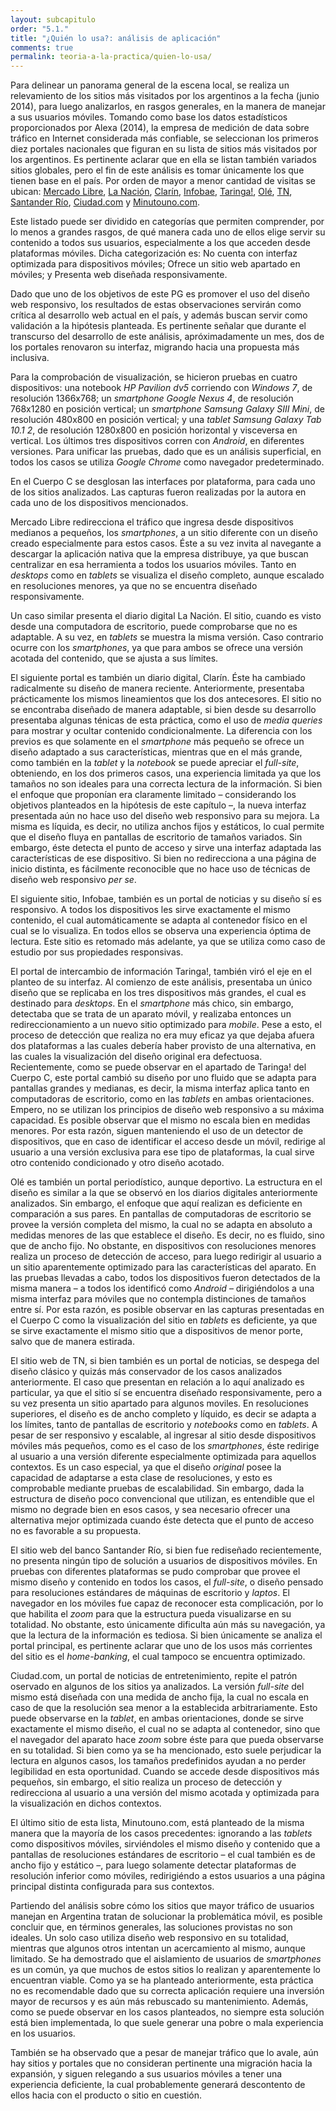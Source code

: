```yaml
---
layout: subcapitulo
order: "5.1."
title: "¿Quién lo usa?: análisis de aplicación"
comments: true
permalink: teoria-a-la-practica/quien-lo-usa/
---
```


Para delinear un panorama general de la escena local, se realiza un relevamiento de los sitios más visitados por los argentinos a la fecha (junio 2014), para luego analizarlos, en rasgos generales, en la manera de manejar a sus usuarios móviles. Tomando como base los datos estadísticos proporcionados por Alexa (2014), la empresa de medición de data sobre tráfico en Internet considerada más confiable, se seleccionan los primeros diez portales nacionales que figuran en su lista de sitios más visitados por los argentinos. Es pertinente aclarar que en ella se listan también variados sitios globales, pero el fin de este análisis es tomar únicamente los que tienen base en el país. Por orden de mayor a menor cantidad de visitas se ubican: [Mercado Libre](http://mercadolibre.com.ar), [La Nación](http://lanacion.com.ar), [Clarín](http://clarin.com), [Infobae](http://infobae.com), [Taringa!](http://taringa.net), [Olé](http://ole.com.ar), [TN](http://tn.com.ar), [Santander Río](http://santanderrio.com.ar), [Ciudad.com](http://ciudad.com) y [Minutouno.com](http://minutouno.com).

Este listado puede ser dividido en categorías que permiten comprender, por lo menos a grandes rasgos, de qué manera cada uno de ellos elige servir su contenido a todos sus usuarios, especialmente a los que acceden desde plataformas móviles. Dicha categorización es: No cuenta con interfaz optimizada para dispositivos móviles; Ofrece un sitio web apartado en móviles; y Presenta web diseñada responsivamente.

Dado que uno de los objetivos de este PG es promover el uso del diseño web responsivo, los resultados de estas observaciones servirán como crítica al desarrollo web actual en el país, y además buscan servir como validación a la hipótesis planteada. Es pertinente señalar que durante el transcurso del desarrollo de este análisis, apróximadamente un mes, dos de los portales renovaron su interfaz, migrando hacia una propuesta más inclusiva.

Para la comprobación de visualización, se hicieron pruebas en cuatro dispositivos: una notebook _HP Pavilion dv5_ corriendo con _Windows 7_, de resolución 1366x768; un _smartphone_ _Google Nexus 4_, de resolución 768x1280 en posición vertical; un _smartphone_ _Samsung Galaxy SIII Mini_, de resolución 480x800 en posición vertical; y una _tablet_ _Samsung Galaxy Tab 10.1 2_, de resolución 1280x800 en posición horizontal y visceversa en vertical. Los últimos tres dispositivos corren con _Android_, en diferentes versiones. Para unificar las pruebas, dado que es un análisis superficial, en todos los casos se utiliza _Google Chrome_ como navegador predeterminado.

En el Cuerpo C se desglosan las interfaces por plataforma, para cada uno de los sitios analizados. Las capturas fueron realizadas por la autora en cada uno de los dispositivos mencionados.

Mercado Libre redirecciona el tráfico que ingresa desde dispositivos medianos a pequeños, los _smartphones_, a un sitio diferente con un diseño creado especialmente para estos casos. Éste a su vez invita al navegante a descargar la aplicación nativa que la empresa distribuye, ya que buscan centralizar en esa herramienta a todos los usuarios móviles. Tanto en _desktops_ como en _tablets_ se visualiza el diseño completo, aunque escalado en resoluciones menores, ya que no se encuentra diseñado responsivamente.

Un caso similar presenta el diario digital La Nación. El sitio, cuando es visto desde una computadora de escritorio, puede comprobarse que no es adaptable. A su vez, en _tablets_ se muestra la misma versión. Caso contrario ocurre con los _smartphones_, ya que para ambos se ofrece una versión acotada del contenido, que se ajusta a sus límites.

El siguiente portal es también un diario digital, Clarín. Éste ha cambiado radicalmente su diseño de manera reciente. Anteriormente, presentaba prácticamente los mismos lineamientos que los dos antecesores. El sitio no se encontraba diseñado de manera adaptable, si bien desde su desarrollo presentaba algunas ténicas de esta práctica, como el uso de _media queries_ para mostrar y ocultar contenido condicionalmente. La diferencia con los previos es que solamente en el _smartphone_ más pequeño se ofrece un diseño adaptado a sus características, mientras que en el más grande, como también en la _tablet_ y la _notebook_ se puede apreciar el _full-site_, obteniendo, en los dos primeros casos, una experiencia limitada ya que los tamaños no son ideales para una correcta lectura de la información. Si bien el enfoque que proponían era claramente limitado – considerando los objetivos planteados en la hipótesis de este capítulo –, la nueva interfaz presentada aún no hace uso del diseño web responsivo para su mejora. La misma es líquida, es decir, no utiliza anchos fijos y estáticos, lo cual permite que el diseño fluya en pantallas de escritorio de tamaños variados. Sin embargo, éste detecta el punto de acceso y sirve una interfaz adaptada las características de ese dispositivo. Si bien no redirecciona a una página de inicio distinta, es fácilmente reconocible que no hace uso de técnicas de diseño web responsivo _per se_.

El siguiente sitio, Infobae, también es un portal de noticias y su diseño sí es responsivo. A todos los dispositivos les sirve exactamente el mismo contenido, el cual automáticamente se adapta al contenedor físico en el cual se lo visualiza. En todos ellos se observa una experiencia óptima de lectura. Este sitio es retomado más adelante, ya que se utiliza como caso de estudio por sus propiedades responsivas.

El portal de intercambio de información Taringa!, también viró el eje en el planteo de su interfaz. Al comienzo de este análisis, presentaba un único diseño que se replicaba en los tres dispositivos más grandes, el cual es destinado para _desktops_. En el _smartphone_ más chico, sin embargo, detectaba que se trata de un aparato móvil, y realizaba entonces un redireccionamiento a un nuevo sitio optimizado para _mobile_. Pese a esto, el proceso de detección que realiza no era muy eficaz ya que dejaba afuera dos plataformas a las cuales debería haber provisto de una alternativa, en las cuales la visualización del diseño original era defectuosa. Recientemente, como se puede observar en el apartado de Taringa! del Cuerpo C, este portal cambió su diseño por uno fluido que se adapta para pantallas grandes y medianas, es decir, la misma interfaz aplica tanto en computadoras de escritorio, como en las _tablets_ en ambas orientaciones. Empero, no se utilizan los principios de diseño web responsivo a su máxima capacidad. Es posible observar que el mismo no escala bien en medidas menores. Por esta razón, siguen manteniendo el uso de un detector de dispositivos, que en caso de identificar el acceso desde un móvil, redirige al usuario a una versión exclusiva para ese tipo de plataformas, la cual sirve otro contenido condicionado y otro diseño acotado.

Olé es también un portal periodístico, aunque deportivo. La estructura en el diseño es similar a la que se observó en los diarios digitales anteriormente analizados. Sin embargo, el enfoque que aquí realizan es deficiente en comparación a sus pares. En pantallas de computadoras de escritorio se provee la versión completa del mismo, la cual no se adapta en absoluto a medidas menores de las que establece el diseño. Es decir, no es fluido, sino que de ancho fijo. No obstante, en dispositivos con resoluciones menores realiza un proceso de detección de acceso, para luego redirigir al usuario a un sitio aparentemente optimizado para las características del aparato. En las pruebas llevadas a cabo, todos los dispositivos fueron detectados de la misma manera – a todos los identificó como _Android_ – dirigiéndolos a una misma interfaz para móviles que no contempla distinciones de tamaños entre sí. Por esta razón, es posible observar en las capturas presentadas en el Cuerpo C como la visualización del sitio en _tablets_ es deficiente, ya que se sirve exactamente el mismo sitio que a dispositivos de menor porte, salvo que de manera estirada.

El sitio web de TN, si bien también es un portal de noticias, se despega del diseño clásico y quizás más conservador de los casos analizados anteriormente. El caso que presentan en relación a lo aquí analizado es particular, ya que el sitio sí se  encuentra diseñado responsivamente, pero a su vez presenta un sitio apartado para algunos moviles. En resoluciones superiores, el diseño es de ancho completo y líquido, es decir se adapta a los límites, tanto de pantallas de escritorio y _notebooks_ como en _tablets_. A pesar de ser responsivo y escalable, al ingresar al sitio desde dispositivos móviles más pequeños, como es el caso de los _smartphones_, éste redirige al usuario a una versión diferente especialmente optimizada para aquellos contextos. Es un caso especial, ya que el diseño _original_ posee la capacidad de adaptarse a esta clase de resoluciones, y esto es comprobable mediante pruebas de escalabilidad. Sin embargo, dada la estructura de diseño poco convencional que utilizan, es entendible que el mismo no degrade bien en esos casos, y sea necesario ofrecer una alternativa mejor optimizada cuando éste detecta que el punto de acceso no es favorable a su propuesta.

El sitio web del banco Santander Río, si bien fue rediseñado recientemente, no presenta ningún tipo de solución a usuarios de dispositivos móviles. En pruebas con diferentes plataformas se pudo comprobar que provee el mismo diseño y contenido en todos los casos, el _full-site_, o diseño pensado para resoluciones estándares de máquinas de escritorio y _laptos_. El navegador en los móviles fue capaz de reconocer esta complicación, por lo que habilita el _zoom_ para que la estructura pueda visualizarse en su totalidad. No obstante, esto únicamente dificulta aún más su navegación, ya que la lectura de la información es tediosa. Si bien únicamente se analiza el portal principal, es pertinente aclarar que uno de los usos más corrientes del sitio es el _home-banking_, el cual tampoco se encuentra optimizado.

Ciudad.com, un portal de noticias de entretenimiento, repite el patrón oservado en algunos de los sitios ya analizados. La versión _full-site_ del mismo está diseñada con una medida de ancho fija, la cual no escala en caso de que la resolución sea menor a la establecida arbitrariamente. Esto puede observarse en la _tablet_, en ambas orientaciones, donde se sirve exactamente el mismo diseño, el cual no se adapta al contenedor, sino que el navegador del aparato hace _zoom_ sobre éste para que pueda observarse en su totalidad. Si bien como ya se ha mencionado, esto suele perjudicar la lectura en algunos casos, los tamaños predefinidos ayudan a no perder legibilidad en esta oportunidad. Cuando se accede desde dispositivos más pequeños, sin embargo, el sitio realiza un proceso de detección y redirecciona al usuario a una versión del mismo acotada y optimizada para la visualización en dichos contextos.

El último sitio de esta lista, Minutouno.com, está planteado de la misma manera que la mayoría de los casos precedentes: ignorando a las _tablets_ como dispositivos móviles, sirviéndoles el mismo diseño y contenido que a pantallas de resoluciones estándares de escritorio – el cual también es de ancho fijo y estático –, para luego solamente detectar plataformas de resolución inferior como móviles, redirigiéndo a estos usuarios a una página principal distinta configurada para sus contextos.

Partiendo del análisis sobre cómo los sitios que mayor tráfico de usuarios manejan en Argentina tratan de solucionar la problemática móvil, es posible concluir que, en términos generales, las soluciones provistas no son ideales. Un solo caso utiliza diseño web responsivo en su totalidad, mientras que algunos otros intentan un acercamiento al mismo, aunque limitado. Se ha demostrado que el aislamiento de usuarios de _smartphones_ es un común, ya que muchos de estos sitios lo realizan y aparentemente lo encuentran viable. Como ya se ha planteado anteriormente, esta práctica no es recomendable dado que su correcta aplicación requiere una inversión mayor de recursos y es aún más rebuscado su mantenimiento. Además, como se puede observar en los casos planteados, no siempre esta solución está bien implementada, lo que suele generar una pobre o mala experiencia en los usuarios.

También se ha observado que a pesar de manejar tráfico que lo avale, aún hay sitios y portales que no consideran pertinente una migración hacia la expansión, y siguen relegando a sus usuarios móviles a tener una experiencia deficiente, la cual probablemente generará descontento de ellos hacia con el producto o sitio en cuestión.
